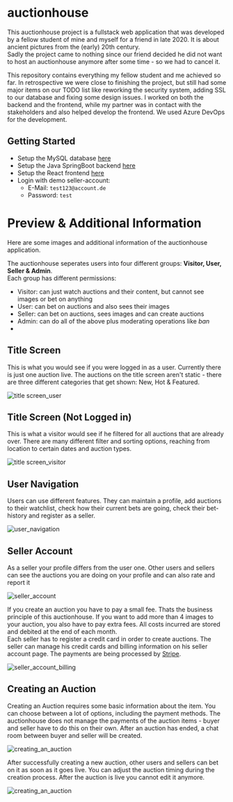 # auctionhouse 
This auctionhouse project is a fullstack web application that was developed by a fellow student of mine and myself for a friend in late 2020. It is about ancient pictures from the (early) 20th century.   
Sadly the project came to nothing since our friend decided he did not want to host an auctionhouse anymore after some time - so we had to cancel it.  
  
This repository contains everything my fellow student and me achieved so far. In retrospective we were close to finishing the project, but still had some major items on our TODO list like reworking the security system, adding SSL to our database and fixing some design issues. I worked on both the backend and the frontend, while my partner was in contact with the stakeholders and also helped develop the frontend. We used Azure DevOps for the development.

## Getting Started
- Setup the MySQL database [here](https://github.com/BaderTim/auctionhouse/tree/main/database-mysql)
- Setup the Java SpringBoot backend [here](https://github.com/BaderTim/auctionhouse/tree/main/backend-springboot)
- Setup the React frontend [here](https://github.com/BaderTim/auctionhouse/tree/main/frontend-react)
- Login with demo seller-account: 
    - E-Mail: `test123@account.de`
    - Password: `test`

# Preview & Additional Information
Here are some images and additional information of the auctionhouse application.  
  
The auctionhouse seperates users into four different groups: **Visitor, User, Seller & Admin**.  
Each group has different permissions:
- Visitor: can just watch auctions and their content, but cannot see images or bet on anything
- User: can bet on auctions and also sees their images
- Seller: can bet on auctions, sees images and can create auctions
- Admin: can do all of the above plus moderating operations like *ban*
- 
## Title Screen
This is what you would see if you were logged in as a user. Currently there is just one auction live. The auctions on the title screen aren't static - there are three different categories that get shown: New, Hot & Featured.
  
![title screen_user](https://github.com/BaderTim/auctionhouse/blob/main/images/title%20screen.JPG?raw=true)
  
  
## Title Screen (Not Logged in)
This is what a visitor would see if he filtered for all auctions that are already over. There are many different filter and sorting options, reaching from location to certain dates and auction types.  
  
![title screen_visitor](https://github.com/BaderTim/auctionhouse/blob/main/images/all-auctions.JPG?raw=true)
  
  
## User Navigation
Users can use different features. They can maintain a profile, add auctions to their watchlist, check how their current bets are going, check their bet-history and register as a seller.  
  
![user_navigation](https://github.com/BaderTim/auctionhouse/blob/main/images/user-navigation.JPG?raw=true)
  
  
## Seller Account
As a seller your profile differs from the user one. Other users and sellers can see the auctions you are doing on your profile and can also rate and report it
  
![seller_account](https://github.com/BaderTim/auctionhouse/blob/main/images/my%20page.JPG?raw=true)
  
If you create an auction you have to pay a small fee. Thats the business principle of this auctionhouse. If you want to add more than 4 images to your auction, you also have to pay extra fees. All costs incurred are stored and debited at the end of each month.  
Each seller has to register a credit card in order to create auctions. The seller can manage his credit cards and billing information on his seller account page. The payments are being processed by [Stripe](https://stripe.com/).
  
![seller_account_billing](https://github.com/BaderTim/auctionhouse/blob/main/images/seller-account-overview.JPG?raw=true)
  
  
## Creating an Auction
Creating an Auction requires some basic information about the item. You can choose between a lot of options, including the payment methods. The auctionhouse does not manage the payments of the auction items - buyer and seller have to do this on their own. After an auction has ended, a chat room between buyer and seller will be created.
  
![creating_an_auction](https://github.com/BaderTim/auctionhouse/blob/main/images/create-auction-full.JPG?raw=true)
  
After successfully creating a new auction, other users and sellers can bet on it as soon as it goes live. You can adjust the auction timing during the creation process. After the auction is live you cannot edit it anymore.  
  
![creating_an_auction](https://github.com/BaderTim/auctionhouse/blob/main/images/auction.JPG?raw=true)
